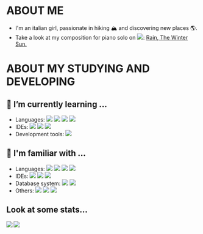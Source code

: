 # ABOUT ME
- I'm an italian girl, passionate in hiking 🏔️ and discovering new places 🌎.
- Take a look at my composition for piano solo on <img src="https://img.shields.io/badge/Spotify-1ED760?style=for-the-badge&logo=spotify&logoColor=white" />: <a href="https://open.spotify.com/album/1TjaJGJPNVWiccZotRTZMg?si=VKAWJT7ZTouZkIgEoYMx7Q">Rain, The Winter Sun.</a>

# ABOUT MY STUDYING AND DEVELOPING
## 🌱 I’m currently learning ...
- Languages:
<img src="https://img.shields.io/badge/swift-F54A2A?style=for-the-badge&logo=swift&logoColor=white" /> <!-- SWIFT -->
<img src="https://img.shields.io/badge/php-%23777BB4.svg?style=for-the-badge&logo=php&logoColor=white" /> <!-- PHP -->
<img src="https://img.shields.io/badge/javascript-%23323330.svg?style=for-the-badge&logo=javascript&logoColor=%23F7DF1E" /> <!-- JAVASCRIPT -->
<img src="https://img.shields.io/badge/python-3670A0?style=for-the-badge&logo=python&logoColor=ffdd54" /> <!-- PYTHON -->
- IDEs:
<img src="https://img.shields.io/badge/Eclipse-FE7A16.svg?style=for-the-badge&logo=Eclipse&logoColor=white" /> <!-- ECLIPSE -->
<img src="https://img.shields.io/badge/CLion-black?style=for-the-badge&logo=clion&logoColor=white" /> <!-- CLION -->
<img src="https://img.shields.io/badge/Xcode-007ACC?style=for-the-badge&logo=Xcode&logoColor=white" /> <!-- XCODE -->
- Development tools:
<img src="https://img.shields.io/badge/github-%23121011.svg?style=for-the-badge&logo=github&logoColor=white" /> <!-- GITHUB -->

## 🌳 I'm familiar with ...
- Languages:
<img src="https://img.shields.io/badge/c++-%2300599C.svg?style=for-the-badge&logo=c%2B%2B&logoColor=white" /> <!-- C++ -->
<img src="https://img.shields.io/badge/html5-%23E34F26.svg?style=for-the-badge&logo=html5&logoColor=white" /> <!-- HTML5 -->
<img src="https://img.shields.io/badge/css3-%231572B6.svg?style=for-the-badge&logo=css3&logoColor=white" /> <!-- CSS3 -->
<img src="https://img.shields.io/badge/latex-%23008080.svg?style=for-the-badge&logo=latex&logoColor=white" /> <!-- LATEX -->
- IDEs:
<img src="https://img.shields.io/badge/Qt-%23217346.svg?style=for-the-badge&logo=Qt&logoColor=white" /> <!-- QT -->
<img src="https://img.shields.io/badge/Visual%20Studio-5C2D91.svg?style=for-the-badge&logo=visual-studio&logoColor=white" /> <!-- VS -->
<img src="https://img.shields.io/badge/Visual%20Studio%20Code-0078d7.svg?style=for-the-badge&logo=visual-studio-code&logoColor=white" /> <!-- VSC -->
- Database system:
<img src="https://img.shields.io/badge/mysql-%2300f.svg?style=for-the-badge&logo=mysql&logoColor=white" /> <!-- MYSQL -->
<img src="https://img.shields.io/badge/postgres-%23316192.svg?style=for-the-badge&logo=postgresql&logoColor=white" /> <!-- POSTGRES -->
- Others:
<img src="https://img.shields.io/badge/Microsoft_Office-D83B01?style=for-the-badge&logo=microsoft-office&logoColor=white" /> <!-- MICROSOFT OFFICE -->
<img src="https://img.shields.io/badge/Notion-%23000000.svg?style=for-the-badge&logo=notion&logoColor=white" /> <!-- NOTION -->
<img src="https://img.shields.io/badge/Obsidian-%23483699.svg?style=for-the-badge&logo=obsidian&logoColor=white" /> <!-- OBSIDIAN -->

## Look at some stats...
<img align=left src="https://github-readme-stats.vercel.app/api/top-langs/?username=Egidi-A&hide_progress=true&&theme=highcontrast"/>
<img align=centre src="https://github-readme-stats.vercel.app/api?username=Egidi-A&show_icons=true&theme=highcontrast&hide_title=true&hide=stars" />

<!--
### Hi there 👋

**Egidi-A/Egidi-A** is a ✨ _special_ ✨ repository because its `README.md` (this file) appears on your GitHub profile.

Here are some ideas to get you started:

- 🔭 I’m currently working on ...
- 🌱 I’m currently learning ...
- 👯 I’m looking to collaborate on ...
- 🤔 I’m looking for help with ...
- 💬 Ask me about ...
- 📫 How to reach me: ...
- 😄 Pronouns: ...
- ⚡ Fun fact: ...
-->
